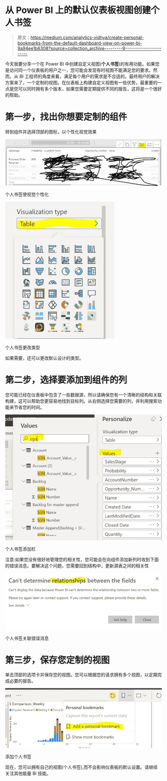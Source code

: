 # 从 Power BI 上的默认仪表板视图创建个人书签

> 原文：<https://medium.com/analytics-vidhya/create-personal-bookmarks-from-the-default-dashboard-view-on-power-bi-9a94ee1b6308?source=collection_archive---------9----------------------->

今天我要分享一个在 Power BI 中创建自定义视图(**个人书签**)的有用功能。如果您是访问同一个仪表板的用户之一，您可能会发现有时视图不能满足您的要求。然而，从 BI 工程师的角度来看，满足每个用户的需求是不合适的。最终用户的解决方案来了，一个定制的视图。在仪表板上构建自定义视图有一些优势，最重要的一点是您可以同时拥有多个版本，如果您需要定期提供不同的报告，这将是一个很好的帮助。

# **第一步，找出你想要定制的组件**

转到组件并选择顶部的图标，以个性化视觉效果

![](img/4c92460320e28813e73baf8421a0778b.png)

个人书签使视觉个性化

![](img/3658e68937abde177d33791774b204d3.png)

个人书签更改类型

如果需要，还可以更改默认设计的类型。

# **第二步，选择要添加到组件的列**

您可能已经在仪表板中包含了一些数据源，所以请确保您有一个清晰的结构和关联构建，这可以帮助您更容易地找到目标列。从右侧选择您需要的列，并利用搜索功能来节省您的时间。

![](img/ad6ebb5d0029cf81ac09c5a694997425.png)

个人书签添加栏

注意:如果您没有很好地管理您的相关性，您可能会在向组件添加新列时收到下面的错误消息。要解决这个问题，您需要回到结构中，更新源表之间的相关性

![](img/fe61ec001ef8519e947b929100c97583.png)

个人书签关联错误消息

# **第三步，保存您定制的视图**

单击顶部的选项卡并保存您的视图。您可以根据您的请求拥有多个视图，以定期完成必要的报告。

![](img/34a836a7f3d4203accfae862147ebc87.png)

添加个人书签

现在，您可以拥有自己的视图(个人书签),而不会影响仪表板的默认设置。请继续关注其他能量 BI 技能。